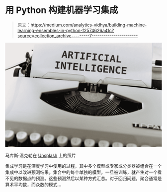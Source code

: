 # 用 Python 构建机器学习集成

> 原文：<https://medium.com/analytics-vidhya/building-machine-learning-ensembles-in-python-f2574626a41c?source=collection_archive---------7----------------------->

![](img/7c0891e6274d2a7a48cf6946505185f5.png)

马库斯·温克勒在 [Unsplash](https://unsplash.com?utm_source=medium&utm_medium=referral) 上的照片

集成学习是在深度学习中使用的过程，其中多个模型或专家或分类器被组合在一个集成中以改进预测结果。集合中的每个单独的模型，一旦被训练，就产生对一个看不见的数据点的预测。这些预测然后以某种方式汇总。对于回归问题，聚合通常是算术平均数，而众数的模式…